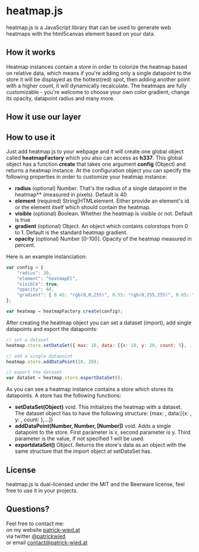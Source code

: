 # heatmap.js
heatmap.js is a JavaScript library that can be used to generate web heatmaps with the html5canvas element based on your data.

## How it works
Heatmap instances contain a store in order to colorize the heatmap based on relative data, which means if you're adding only a single datapoint to the store it will be displayed as the hottest(red) spot, then adding another point with a higher count, it will dynamically recalculate. 
The heatmaps are fully customizable - you're welcome to choose your own color gradient, change its opacity, datapoint radius and many more. 

## How it use our layer

## How to use it
Just add heatmap.js to your webpage and it will create one global object called **heatmapFactory** which you also can access as **h337**.
This global object has a function **create** that takes one argument **config** (Object) and returns a heatmap instance. 
At the configuration object you can specify the following properties in order to customize your heatmap instance:  

- **radius** (optional) Number. That's the radius of a single datapoint in the heatmap** (measured in pixels). Default is 40
- **element** (required) String|HTMLelement. Either provide an element's id or the element itself which should contain the heatmap.
- **visible** (optional) Boolean. Whether the heatmap is visible or not. Default is true
- **gradient** (optional) Object. An object which contains colorstops from 0 to 1. Default is the standard heatmap gradient.
- **opacity** (optional) Number [0-100]. Opacity of the heatmap measured in percent.

Here is an example instanciation:

```javascript
var config = {
    "radius": 30,
    "element": "heatmapEl",
    "visible": true,
    "opacity": 40,
    "gradient": { 0.45: "rgb(0,0,255)", 0.55: "rgb(0,255,255)", 0.65: "rgb(0,255,0)", 0.95: "yellow", 1.0: "rgb(255,0,0)" }
};

var heatmap = heatmapFactory.create(config);
```

After creating the heatmap object you can set a dataset (import), add single datapoints and export the datapoints:

```javascript
// set a dataset
heatmap.store.setDataSet({ max: 10, data: [{x: 10, y: 20, count: 5}, ...]});

// add a single datapoint
heatmap.store.addDataPoint(10, 20);

// export the dataset
var dataSet = heatmap.store.exportDataSet();
```

As you can see a heatmap instance contains a store which stores its datapoints. 
A store has the following functions:  

- **setDataSet(Object)** void. This initializes the heatmap with a dataset. The dataset object has to have the following structure: {max: <maximum count>, data:[{x: <dataPointX>, y: <dataPointY>, count: <valueAtXY>},...]}
- **addDataPoint(Number, Number, [Number])** void. Adds a single datapoint to the store. First parameter is x, second parameter is y. Third parameter is the value, if not specified 1 will be used.
- **exportdataSet()** Object. Returns the store's data as an object with the same structure that the import object at setDataSet has.

## License
heatmap.js is dual-licensed under the MIT and the Beerware license, feel free to use it in your projects. 

## Questions?
Feel free to contact me:  
on my website [patrick-wied.at](http://www.patrick-wied.at "")  
via twitter [@patrickwied](http://twitter.com/#!/patrickwied "")  
or email [contact@patrick-wied.at](mailto:contact@patrick-wied.at "")

